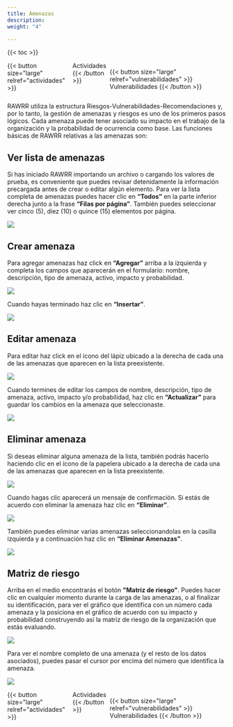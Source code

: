 ```yaml
---
title: Amenazas
description: 
weight: "4"

---
```

{{< toc >}}

<div style="display: flex; justify-content: space-between">
{{< button size="large" relref="actividades" >}} <i class="arrow left"></i> Actividades {{< /button >}}

{{< button size="large" relref="vulnerabilidades" >}} Vulnerabilidades <i class="arrow right"></i>{{< /button >}}
</div>

RAWRR utiliza la estructura Riesgos-Vulnerabilidades-Recomendaciones y, por lo tanto, la gestión de amenazas y riesgos es uno de los primeros pasos lógicos. Cada amenaza puede tener asociado su impacto en el trabajo de la organización y la probabilidad de ocurrencia como base. Las funciones básicas de RAWRR relativas a las amenazas son:

## Ver lista de amenazas

Si has iniciado RAWRR importando un archivo o cargando los valores de prueba, es conveniente que puedes revisar detenidamente la información precargada antes de crear o editar algún elemento. Para ver la lista completa de amenazas puedes hacer clic en **“Todos”** en la parte inferior derecha junto a la frase **“Filas por página”**. También puedes seleccionar ver cinco (5), diez (10) o quince (15) elementos por página.

![](/images/amenazas-ver-lista.png)

## Crear amenaza

Para agregar amenazas haz click en **“Agregar”** arriba a la izquierda y completa los campos que aparecerán en el formulario: nombre, descripción, tipo de amenaza, activo, impacto y probabilidad.

![](/images/amenazas-agregar1.png)

Cuando hayas terminado haz clic en **“Insertar”**.

![](/images/amenazas-agregar2.png)

## Editar amenaza

Para editar haz click en el ícono del lápiz ubicado a la derecha de cada una de las amenazas que aparecen en la lista preexistente.

![](/images/amenazas-editar1.png)

Cuando termines de editar los campos de nombre, descripción, tipo de amenaza, activo, impacto y/o probabilidad, haz clic en **“Actualizar”** para guardar los cambios en la amenaza que seleccionaste.

![](/images/amenazas-editar2.png)

## Eliminar amenaza

Si deseas eliminar alguna amenaza de la lista, también podrás hacerlo haciendo clic en el ícono de la papelera ubicado a la derecha de cada una de las amenazas que aparecen en la lista preexistente.

![](/images/amenazas-eliminar1.png)

Cuando hagas clic aparecerá un mensaje de confirmación. Si estás de acuerdo con eliminar la amenaza haz clic en **“Eliminar”**.

![](/images/amenazas-eliminar2.png)

También puedes eliminar varias amenazas seleccionandolas en la casilla izquierda y a continuación haz clic en **“Eliminar Amenazas”**.

![](/images/amenazas-eliminar3.png)

## Matriz de riesgo

Arriba en el medio encontrarás el botón **"Matriz de riesgo"**. Puedes hacer clic en cualquier momento durante la carga de las amenazas, o al finalizar su identificación, para ver el gráfico que identifica con un número cada amenaza y la posiciona en el gráfico de acuerdo con su impacto y probabilidad construyendo así la matriz de riesgo de la organización que estás evaluando.

![](/images/amenazas-matriz-de-riesgo.png)

Para ver el nombre completo de una amenaza (y el resto de los datos asociados), puedes pasar el cursor por encima del número que identifica la amenaza.

![](/images/amenazas-matriz-de-riesgo2.png)

<div style="display: flex; justify-content: space-between">
{{< button size="large" relref="actividades" >}} <i class="arrow left"></i> Actividades {{< /button >}}

{{< button size="large" relref="vulnerabilidades" >}} Vulnerabilidades <i class="arrow right"></i>{{< /button >}}
</div>
